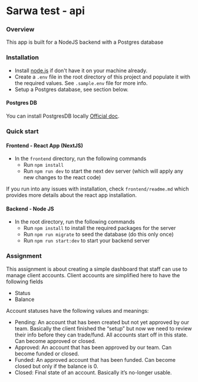 # Sarwa test - api

### Overview

This app is built for a NodeJS backend with a Postgres database

### Installation

- Install [node.js](https://nodejs.org) if don't have it on your machine already.
- Create a `.env` file in the root directory of this project and populate it with the required values. See `.sample.env` file for more info.
- Setup a Postgres database, see section below.

#### Postgres DB

You can install PostgresDB locally [Official doc](https://www.postgresql.org/).

### Quick start

#### Frontend - React App (NextJS)

- In the `frontend` directory, run the following commands
  - Run `npm install`
  - Run `npm run dev` to start the next dev server (which will apply any new changes to the react code)

If you run into any issues with installation, check `frontend/readme.md` which provides more details about the react app installation.

#### Backend - Node JS

- In the root directory, run the following commands
  - Run `npm install` to install the required packages for the server
  - Run `npm run migrate` to seed the database (do this only once)
  - Run `npm run start:dev` to start your backend server

### Assignment

This assignment is about creating a simple dashboard that staff can use to manage client accounts.
Client accounts are simplified here to have the following fields

- Status
- Balance

Account statuses have the following values and meanings:

- Pending: An account that has been created but not yet approved by our team. Basically
  the client finished the “setup” but now we need to review their info before they can
  trade/fund. All accounts start off in this state. Can become approved or closed.
- Approved: An account that has been approved by our team. Can become funded or
  closed.
- Funded: An approved account that has been funded. Can become closed but only if the
  balance is 0.
- Closed: Final state of an account. Basically it’s no-longer usable.
